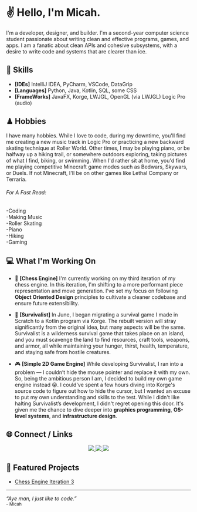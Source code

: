 # ✌️  Hello, I'm Micah.
I'm a developer, designer, and builder. I'm a second-year computer science student passionate about writing clean and effective programs, games, and apps. I am a fanatic about clean APIs and cohesive subsystems, with a desire to write code and systems that are clearer than ice.

##  🔨 Skills
- **[IDEs]** IntelliJ IDEA, PyCharm, VSCode, DataGrip
- **[Languages]** Python, Java, Kotlin, SQL, some CSS
- **[FrameWorks]** JavaFX, Korge, LWJGL, OpenGL (via LWJGL) Logic Pro (audio)
  
## ♟ Hobbies
I have many hobbies. While I love to code, during my downtime, you'll find me creating a new music track in Logic Pro or practicing a new backward skating technique at Roller World. Other times, I may be playing piano, or be halfway up a hiking trail, or somewhere outdoors exploring, taking pictures of what I find, biking, or swimming. When I'd rather sit at home, you'd find me playing competitive Minecraft game modes such as Bedwars, Skywars, or Duels. If not Minecraft, I'll be on other games like Lethal Company or Terraria.

###### For A Fast Read:  
-Coding  
-Making Music  
-Roller Skating  
-Piano  
-Hiking  
-Gaming  


## 💻 What I'm Working On
- 🤖 **[Chess Engine]**
I'm currently working on my third iteration of my chess engine. In this iteration, I'm shifting to a more performant piece representation and move generation. I've set my focus on following **Object Oriented Design** principles to cultivate a cleaner codebase and ensure future extensibility.

- 🌲 **[Survivalist]**
In June, I began migrating a survival game I made in Scratch to a Kotlin program via Korge. The rebuilt version will stray significantly from the original idea, but many aspects will be the same. Survivalist is a wilderness survival game that takes place on an island, and you must scavenge the land to find resources, craft tools, weapons, and armor, all while maintaining your hunger, thirst, health, temperature, and staying safe from hostile creatures.

- 🎮 **[Simple 2D Game Engine]**
While developing Survivalist, I ran into a problem — I couldn’t hide the mouse pointer and replace it with my own. So, being the ambitious person I am, I decided to build my own game engine instead 😝. I could've spent a few hours diving into Korge's source code to figure out how to hide the cursor, but I wanted an excuse to put my own understanding and skills to the test. While I didn't like halting Survivalist’s development, I didn't regret opening this door. It's given me the chance to dive deeper into **graphics programming**, **OS-level systems**, and **infrastructure design**.

## 🌐 Connect / Links
<p align="center">
  <a href="mailto:MicahMarshall19%40gmail.com">
    <img src="https://img.shields.io/badge/Email-MicahMarshall19%40gmail.com-red?logo=gmail" />
  </a>
  <a href="https://www.linkedin.com/in/micah-marshall-19a049300">
    <img src="https://img.shields.io/badge/LinkedIn-Micah%20Marshall-blue?logo=linkedin" />
  </a>
  <a href="https://www.youtube.com/%40Micah_STN">
    <img src="https://img.shields.io/badge/YouTube-%40Micah__STN-FF0000?logo=youtube" />
  </a>
</p>

  
## 🧩 Featured Projects
- [Chess Engine Iteration 3](https://github.com/Micah-Projects/Chess-Engine-Attempt-3)
  
---
<p align="left">
  <em>“Aye man, I just like to code.”</em><br>
  <sub>- Micah </sub>
</p>
